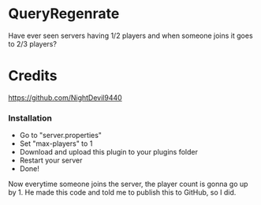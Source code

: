 # QueryRegenrate
Have ever seen servers having 1/2 players and when someone joins it goes to 2/3 players?

# Credits
https://github.com/NightDevil9440

### Installation
- Go to "server.properties"
- Set "max-players" to 1
- Download and upload this plugin to your plugins folder
- Restart your server
- Done!

Now everytime someone joins the server, the player count is gonna go up by 1.
He made this code and told me to publish this to GitHub, so I did.
